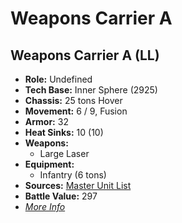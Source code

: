 # Weapons Carrier A 

## Weapons Carrier A (LL) 

- **Role:** Undefined 
- **Tech Base:** Inner Sphere (2925) 
- **Chassis:** 25 tons Hover 
- **Movement:** 6 / 9, Fusion 
- **Armor:** 32 
- **Heat Sinks:** 10 (10) 
- **Weapons:** 
  - Large Laser 
- **Equipment:** 
  - Infantry (6 tons) 
- **Sources:** [Master Unit List](http://masterunitlist.info/Unit/Details/5397) 
- **Battle Value:** 297 
- [*More Info*](weapons_carrier_a/weapons_carrier_a_ll.md) 

